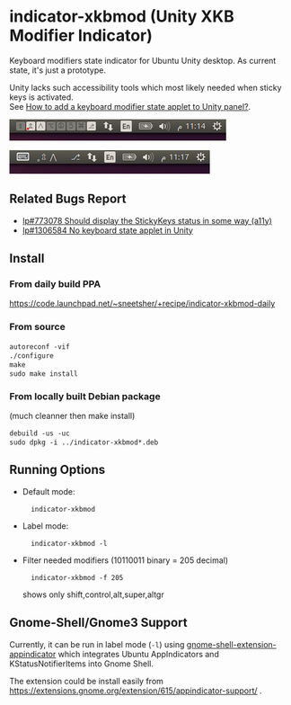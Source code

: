 # indicator-xkbmod (Unity XKB Modifier Indicator)

Keyboard modifiers state indicator for Ubuntu Unity desktop. As current state, it's just a prototype.

Unity lacks such accessibility tools which most likely needed when sticky keys is activated.<br>
See [How to add a keyboard modifier state applet to Unity panel?](
https://askubuntu.com/questions/402315/how-to-add-a-keyboard-modifier-state-applet-to-unity-panel/).

![Demo: icon mode in Unity](/screenshots/demo_icon_unity.png)

![Demo: label mode in Unity](/screenshots/demo_label_unity.png)

## Related Bugs Report

- [lp#773078 Should display the StickyKeys status in some way (a11y)](
https://bugs.launchpad.net/unity/+bug/773078)
- [lp#1306584 No keyboard state applet in Unity](
https://bugs.launchpad.net/ubuntu/+bug/1306584)

## Install

### From daily build PPA

 https://code.launchpad.net/~sneetsher/+recipe/indicator-xkbmod-daily

### From source

    autoreconf -vif
    ./configure
    make
    sudo make install

### From locally built Debian package
 (much cleanner then make install)

    debuild -us -uc
    sudo dpkg -i ../indicator-xkbmod*.deb

## Running Options

- Default mode:

        indicator-xkbmod

- Label mode:

        indicator-xkbmod -l

- Filter needed modifiers (10110011 binary = 205 decimal)

        indicator-xkbmod -f 205

    shows only shift,control,alt,super,altgr

## Gnome-Shell/Gnome3 Support

 Currently, it can be run in label mode (`-l`) using [gnome-shell-extension-appindicator](https://github.com/rgcjonas/gnome-shell-extension-appindicator) which integrates Ubuntu AppIndicators and KStatusNotifierItems into Gnome Shell.

 The extension could be install easily from https://extensions.gnome.org/extension/615/appindicator-support/ .
